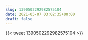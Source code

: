 ```yaml
---
slug: 1390502292982575104
date: 2021-05-07 03:02:35+00:00
draft: false
---
```


{{< tweet 1390502292982575104 >}}
